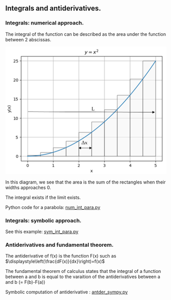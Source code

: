 ## Integrals and antiderivatives.

### Integrals: numerical approach.

The integral of the function can be described as the area under the function between 2 abscissas.

![](integral.jpg)

In this diagram, we see that the area is the sum of the rectangles when their widths approaches 0. 

The integral exists if the limit exists.

Python code for a parabola:  [num_int_para.py](num_int_para.py)

### Integrals: symbolic approach.

See this example: [sym_int_para.py](sym_int_para.py)

### Antiderivatives and fundamental theorem.

The antiderivative of f(x) is the function F(x) such as $\displaystyle\left(\frac{dF(x)}{dx}\right)=f(x)$

The fundamental theorem of calculus states that the integral of a function between  a and b is equal to the varaition of the antiderivatives between a and b (= F(b)-F(a))

Symbolic computation of antiderivative : [antder_sympy.py](antder_sympy.py)
